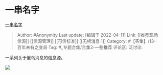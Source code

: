# 一串名字
[一串名字](https://zhuanlan.zhihu.com/p/496551619)

> Author: #Anonymity
> Last update: [编辑于 2022-04-11]
> Link: [[推荐现场信源]] [[信源管理]] [[可信标准]] [[无根消息 1]]
> Category: #【答集】/13-百年未有之变局
> Tag: #_专题合集/合集2-一些推荐
> 评论区:
> 泛讨论:

一系列关于俄乌消息的信息源。

![](https://pic1.zhimg.com/v2-a0d73a3d31323eeaf680660e01a14cac_b.jpg)

